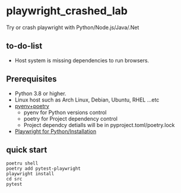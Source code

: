 # playwright_crashed_lab
Try or crash playwright with Python/Node.js/Java/.Net

## to-do-list

* Host system is missing dependencies to run browsers.

## Prerequisites

* Python 3.8 or higher.
* Linux host such as Arch Linux, Debian, Ubuntu, RHEL ...etc
* [pyenv+poetry](https://setup_dev_environment.ootori.dev/computer%20languages/programming_languages/python/python/#usage-with-pyenvpoetry)
    * pyenv for Python versions control
    * poetry for Project dependency control
    * Project dependcy detialls will be in pyproject.toml/poetry.lock
* [Playwright for Python/Installation](https://playwright.dev/python/docs/intro)

## quick start

```shell
poetru shell
poetry add pytest-playwright
playwright install
cd src
pytest
```
